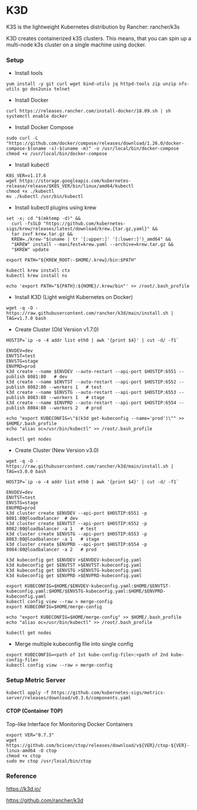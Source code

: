 # K3D
K3S is the lightweight Kubernetes distribution by Rancher: rancher/k3s

K3D creates containerized k3S clusters. This means, that you can spin up a multi-node k3s cluster on a single machine using docker.

### Setup

- Install tools 

```yum install -y git curl wget bind-utils jq httpd-tools zip unzip nfs-utils go dos2unix telnet```
  
- Install Docker 
``` 
curl https://releases.rancher.com/install-docker/18.09.sh | sh
systemctl enable docker
```

- Install Docker Compose
```
sudo curl -L "https://github.com/docker/compose/releases/download/1.26.0/docker-compose-$(uname -s)-$(uname -m)" -o /usr/local/bin/docker-compose
chmod +x /usr/local/bin/docker-compose
```

- Install kubectl
```
K8S_VER=v1.17.6
wget https://storage.googleapis.com/kubernetes-release/release/$K8S_VER/bin/linux/amd64/kubectl
chmod +x ./kubectl
mv ./kubectl /usr/bin/kubectl
```

- Install kubectl plugins using krew
```
set -x; cd "$(mktemp -d)" &&
  curl -fsSLO "https://github.com/kubernetes-sigs/krew/releases/latest/download/krew.{tar.gz,yaml}" &&
  tar zxvf krew.tar.gz &&
  KREW=./krew-"$(uname | tr '[:upper:]' '[:lower:]')_amd64" &&
  "$KREW" install --manifest=krew.yaml --archive=krew.tar.gz &&
  "$KREW" update
  
export PATH="${KREW_ROOT:-$HOME/.krew}/bin:$PATH"

kubectl krew install ctx
kubectl krew install ns

echo 'export PATH="${PATH}:${HOME}/.krew/bin"' >> /root/.bash_profile
```

- Install K3D (Light weight Kubernetes on Docker)

```wget -q -O - https://raw.githubusercontent.com/rancher/k3d/main/install.sh | TAG=v1.7.0 bash```

- Create Cluster (Old Version v1.7.0)
```
HOSTIP=`ip -o -4 addr list eth0 | awk '{print $4}' | cut -d/ -f1`

ENVDEV=dev
ENVTST=test
ENVSTG=stage
ENVPRD=prod
k3d create --name $ENVDEV --auto-restart --api-port $HOSTIP:6551 --publish 8081:80   # dev
k3d create --name $ENVTST --auto-restart --api-port $HOSTIP:6552 --publish 8082:80 --workers 1   # test
k3d create --name $ENVSTG --auto-restart --api-port $HOSTIP:6553 --publish 8083:80 --workers 1   # stage
k3d create --name $ENVPRD --auto-restart --api-port $HOSTIP:6554 --publish 8084:80 --workers 2   # prod

echo "export KUBECONFIG=\"$(k3d get-kubeconfig --name='prod')\"" >> $HOME/.bash_profile
echo "alias oc=/usr/bin/kubectl" >> /root/.bash_profile

kubectl get nodes
```

- Create Cluster (New Version v3.0)

```
wget -q -O - https://raw.githubusercontent.com/rancher/k3d/main/install.sh | TAG=v3.0.0 bash

HOSTIP=`ip -o -4 addr list eth0 | awk '{print $4}' | cut -d/ -f1`

ENVDEV=dev
ENVTST=test
ENVSTG=stage
ENVPRD=prod
k3d cluster create $ENVDEV --api-port $HOSTIP:6551 -p 8081:80@loadbalancer  # dev
k3d cluster create $ENVTST --api-port $HOSTIP:6552 -p 8082:80@loadbalancer -a 1   # test
k3d cluster create $ENVSTG --api-port $HOSTIP:6553 -p 8083:80@loadbalancer -a 1   # stage
k3d cluster create $ENVPRD --api-port $HOSTIP:6554 -p 8084:80@loadbalancer -a 2   # prod

k3d kubeconfig get $ENVDEV >$ENVDEV-kubeconfig.yaml
k3d kubeconfig get $ENVTST >$ENVTST-kubeconfig.yaml
k3d kubeconfig get $ENVSTG >$ENVSTG-kubeconfig.yaml
k3d kubeconfig get $ENVPRD >$ENVPRD-kubeconfig.yaml

export KUBECONFIG=$HOME/$ENVDEV-kubeconfig.yaml:$HOME/$ENVTST-kubeconfig.yaml:$HOME/$ENVSTG-kubeconfig.yaml:$HOME/$ENVPRD-kubeconfig.yaml
kubectl config view --raw > merge-config
export KUBECONFIG=$HOME/merge-config

echo "export KUBECONFIG=$HOME/merge-config" >> $HOME/.bash_profile
echo "alias oc=/usr/bin/kubectl" >> /root/.bash_profile

kubectl get nodes
```

- Merge multiple kubeconfig file into single config
```
export KUBECONFIG=<path of 1st kube-config-file>:<path of 2nd kube-config-file>
kubectl config view --raw > merge-config
```

### Setup Metric Server

```kubectl apply -f https://github.com/kubernetes-sigs/metrics-server/releases/download/v0.3.6/components.yaml```

#### CTOP (Container TOP)

Top-like Interface for Monitoring Docker Containers

```
export VER="0.7.3"
wget https://github.com/bcicen/ctop/releases/download/v${VER}/ctop-${VER}-linux-amd64 -O ctop
chmod +x ctop
sudo mv ctop /usr/local/bin/ctop
```

### Reference 

https://k3d.io/

https://github.com/rancher/k3d


